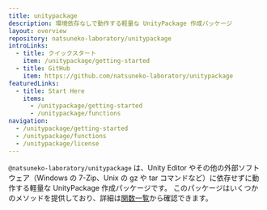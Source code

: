 ```yaml
---
title: unitypackage
description: 環境依存なしで動作する軽量な UnityPackage 作成パッケージ
layout: overview
repository: natsuneko-laboratory/unitypackage
introLinks:
  - title: クイックスタート
    item: /unitypackage/getting-started
  - title: GitHub
    item: https://github.com/natsuneko-laboratory/unitypackage
featuredLinks:
  - title: Start Here
    items:
      - /unitypackage/getting-started
      - /unitypackage/functions
navigation:
  - /unitypackage/getting-started
  - /unitypackage/functions
  - /unitypackage/license
---
```


`@natsuneko-laboratory/unitypackage` は、Unity Editor やその他の外部ソフトウェア（Windows の 7-Zip、Unix の gz や tar コマンドなど）に依存せずに動作する軽量な UnityPackage 作成パッケージです。
このパッケージはいくつかのメソッドを提供しており、詳細は[関数一覧](/unitypackage/functions/)から確認できます。

